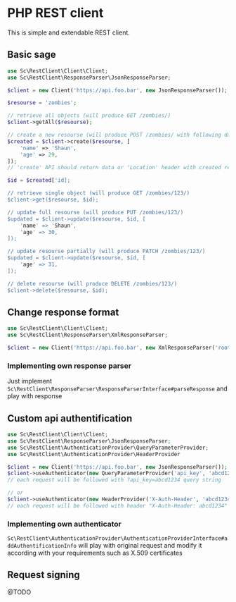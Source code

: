 # PHP REST client

This is simple and extendable REST client.

## Basic sage

```php
use Sc\RestClient\Client\Client;
use Sc\RestClient\ResponseParser\JsonResponseParser;

$client = new Client('https://api.foo.bar', new JsonResponseParser());

$resourse = 'zombies';

// retrieve all objects (will produce GET /zombies/)
$client->getAll($resourse);

// create a new resourse (will produce POST /zombies/ with following data)
$created = $client->create($resourse, [
    'name' => 'Shaun',
    'age' => 29,
]);
// 'create' API should return data or 'Location' header with created resource URI

$id = $created['id];

// retrieve single object (will produce GET /zombies/123/)
$client->get($resourse, $id);

// update full resourse (will produce PUT /zombies/123/)
$updated = $client->update($resourse, $id, [
	'name' => 'Shaun',
	'age' => 30,
]);

// update resourse partially (will produce PATCH /zombies/123/)
$updated = $client->update($resourse, $id, [
	'age' => 31,
]);

// delete resourse (will produce DELETE /zombies/123/)
$client->delete($resourse, $id);

```
## Change response format
```php
use Sc\RestClient\Client\Client;
use Sc\RestClient\ResponseParser\XmlResponseParser;

$client = new Client('https://api.foo.bar', new XmlResponseParser('root_tag_name'));
```
### Implementing own response parser
Just implement `Sc\RestClient\ResponseParser\ResponseParserInterface#parseResponse` and play with response

## Custom api authentification
```php
use Sc\RestClient\Client\Client;
use Sc\RestClient\ResponseParser\JsonResponseParser;
use Sc\RestClient\AuthenticationProvider\QueryParameterProvider;
use Sc\RestClient\AuthenticationProvider\HeaderProvider

$client = new Client('https://api.foo.bar', new JsonResponseParser());
$client->useAuthenticator(new QueryParameterProvider('api_key', 'abcd1234'));
// each request will be followed with ?api_key=abcd1234 query string

// or
$client->useAuthenticator(new HeaderProvider('X-Auth-Header', 'abcd1234'));
// each request will be followed with header "X-Auth-Header: abcd1234"
```
### Implementing own authenticator
`Sc\RestClient\AuthenticationProvider\AuthenticationProviderInterface#addAuthentificationInfo` will play with original request and modify it according with your requirements such as X.509 certificates

## Request signing
@TODO